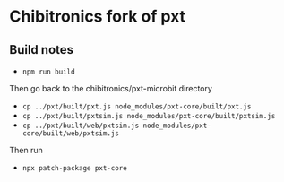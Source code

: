 # Chibitronics fork of pxt

## Build notes

- `npm run build`

Then go back to the chibitronics/pxt-microbit directory

- `cp ../pxt/built/pxt.js node_modules/pxt-core/built/pxt.js`
- `cp ../pxt/built/pxtsim.js node_modules/pxt-core/built/pxtsim.js`
- `cp ../pxt/built/web/pxtsim.js node_modules/pxt-core/built/web/pxtsim.js`

Then run

- `npx patch-package pxt-core`
